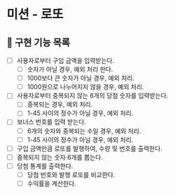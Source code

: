 # 미션 - 로또

## 🚀 구현 기능 목록

- [ ] 사용자로부터 구입 금액을 입력받는다.
  - [ ] 숫자가 아닐 경우, 예외 처리 한다.
  - [ ] 1000보다 큰 숫자가 아닐 경우, 예외 처리.
  - [ ] 1000원으로 나누어지지 않을 경우, 예외 처리.
- [ ] 사용자로부터 중복되지 않는 6개의 당첨 숫자를 입력받는다.
  - [ ] 중복되는 경우, 예외 처리.
  - [ ] 1-45 사이의 정수가 아닐 경우, 예외 처리.
- [ ] 보너스 번호를 입력 받는다.
  - [ ] 6개의 숫자와 중복되는 수일 경우, 예외 처리.
  - [ ] 1-45 사이의 정수가 아닐 경우, 예외 처리.
- [ ] 구입 금액만큼 로또를 발행하여, 수량 및 번호를 출력한다.
- [ ] 중복되지 않는 숫자 6개를 뽑는다.
- [ ] 당첨 통계를 출력한다.
  - [ ] 당첨 번호와 발행 로또를 비교한다.
  - [ ] 수익률을 계산한다.
